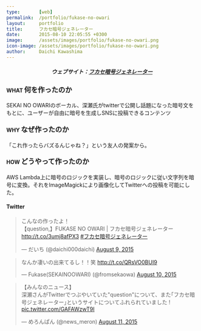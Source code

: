 ```yaml
---
type:       [web]
permalink:  /portfolio/fukase-no-owari
layout:     portfolio
title:      フカセ暗号ジェネレーター
date:       2015-08-10 22:05:55 +0300
image:      /assets/images/portfolio/fukase-no-owari.png
icon-image: /assets/images/portfolio/fukase-no-owari.png
author:     Daichi Kawashima
---
```


<p><h5 style="text-align:center;">ウェブサイト：<a href="http://fukase-no-owari.net/" target="_blank">フカセ暗号ジェネレーター</a></h5></p>


#### WHAT <span style="font-size:18px;">何を作ったのか</span>
SEKAI NO OWARIのボーカル、深瀬氏がtwitterで公開し話題になった暗号文をもとに、ユーザーが自由に暗号を生成しSNSに投稿できるコンテンツ

#### WHY <span style="font-size:18px;">なぜ作ったのか</span>
「これ作ったらバズるんじゃね？」という友人の発案から。

#### HOW <span style="font-size:18px;">どうやって作ったのか</span>
AWS Lambda上に暗号のロジックを実装し、暗号のロジックに従い文字列を暗号に変換。それをImageMagickにより画像化してTwitterへの投稿を可能にした。

#### Twitter
<div class="row">
	<div class="col-lg-4">
		<blockquote class="twitter-tweet"><p lang="ja" dir="ltr">こんなの作ったよ！<br>【question,】FUKASE NO OWARI | フカセ暗号ジェネレーター <a href="http://t.co/3umj8afPX3">http://t.co/3umj8afPX3</a> <a href="https://twitter.com/hashtag/%E3%83%95%E3%82%AB%E3%82%BB%E6%9A%97%E5%8F%B7%E3%82%B8%E3%82%A7%E3%83%8D%E3%83%AC%E3%83%BC%E3%82%BF%E3%83%BC?src=hash&amp;ref_src=twsrc%5Etfw">#フカセ暗号ジェネレーター</a></p>&mdash; だいち (@daichi000daichi) <a href="https://twitter.com/daichi000daichi/status/630400414601457665?ref_src=twsrc%5Etfw">August 9, 2015</a></blockquote> <script async src="https://platform.twitter.com/widgets.js" charset="utf-8"></script>
	</div>
	<div class="col-lg-4">
		<blockquote class="twitter-tweet"><p lang="ja" dir="ltr">なんか凄いの出来てるし！！笑 <a href="http://t.co/QRsVO0BUI9">http://t.co/QRsVO0BUI9</a></p>&mdash; Fukase(SEKAINOOWARI) (@fromsekaowa) <a href="https://twitter.com/fromsekaowa/status/630674144082792448?ref_src=twsrc%5Etfw">August 10, 2015</a></blockquote> <script async src="https://platform.twitter.com/widgets.js" charset="utf-8"></script>
	</div>
	<div class="col-lg-4">
		<blockquote class="twitter-tweet"><p lang="ja" dir="ltr">【みんなのニュース】<br>深瀬さんがTwitterでつぶやいていた&quot;question&quot;について、また｢フカセ暗号ジェネレーター｣というサイトについてふれられていました ! <a href="http://t.co/GAFAWzwT9I">pic.twitter.com/GAFAWzwT9I</a></p>&mdash; めろんぱん (@news_meron) <a href="https://twitter.com/news_meron/status/631039415213645824?ref_src=twsrc%5Etfw">August 11, 2015</a></blockquote> <script async src="https://platform.twitter.com/widgets.js" charset="utf-8"></script>
	</div>
</div>